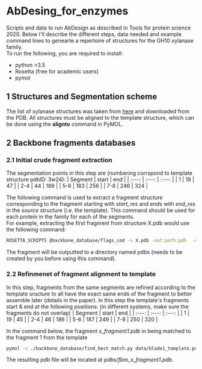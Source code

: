 # AbDesing_for_enzymes
Scripts and data to run AbDesign as described in Tools for protein science 2020. Below I'll describe the different steps, data needed and example command lines to genearte a repertoire of structures for the GH10 xylanase family.   
To run the following, you are required to install:
  * python >3.5 
  * Rosetta (free for academic users)
  * pymol 

## 1 Structures and Segmentation scheme
The list of xylanase structures was taken from [here](http://www.cazy.org/GH10_structure.html) and downloaded from the PDB.  All structures must be aligned to the template structure, which can be done using the **alignto** command in PyMOL.

## 2 Backbone fragments databases
### 2.1 Initial crude fragment extraction
The segmentation points in this step are (numbering corrspond to template structure pdbID: 3w24):
| Segment | start | end |
| :---: | :---: | :---: |
| 1 | 19 | 47 |
| 2-4 | 44 | 189 |
| 5-6 | 183 | 256 |
| 7-8 | 246 | 324 |

The following command is used to extract a fragment structure corresponding to the fragment starting with *start_res* and ends with *end_res* in the *source* structure (i.e. the template). This command should be used for each protein in the family for each of the segments.  
For example, extracting the first fragment from structure X.pdb would use the following command:
```bash 
ROSETTA_SCRIPTS @backbone_database/flags_cod -s X.pdb -out:path:pdb  -out:path:score scores pdbs -parser:protocol backbone_database/cut_out_domain.xml -parser:script_vars source=data/3w24_template.pdb.gz start_res=19 end_res=47 
```
The fragment will be outputted to a directory named pdbs (needs to be created by you before using this command).
### 2.2 Refinmenet of fragment alignment to template
In this step, fragments from the same segments are refined according to the template sructure to all have the exact same ends of the fragment to better assemble later (details in the paper).
In this step the template's fragments start & end at the following positions: (in different systems, make sure the fragments do not overlap)
| Segment | start | end |
| :---: | :---: | :---: |
| 1 | 19 | 45 |
| 2-4 | 46 | 186 |
| 5-6 | 187 | 249 |
| 7-8 | 250 | 320 |

In the command below, the fragment *x_fragment1.pdb* in being matched to the fragment 1 from the template
```bash 
pymol -c ./backbone_database/find_best_match.py data/blade1_template.pdb x_fragment1.pdb
```
The resulting pdb file will be located at *pdbs/fbm_x_fragment1.pdb*.
